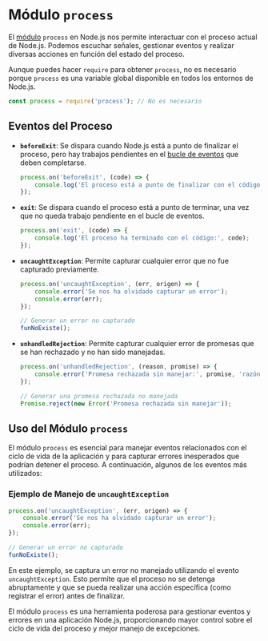 # Módulo `process`

El [módulo](Modulos.md) `process` en Node.js nos permite interactuar con el proceso actual de Node.js. Podemos escuchar señales, gestionar eventos y realizar diversas acciones en función del estado del proceso.

Aunque puedes hacer `require` para obtener `process`, no es necesario porque `process` es una variable global disponible en todos los entornos de Node.js.

```javascript
const process = require('process'); // No es necesario
```

## Eventos del Proceso

- **`beforeExit`**: Se dispara cuando Node.js está a punto de finalizar el proceso, pero hay trabajos pendientes en el [bucle de eventos](Event%20Loop.md) que deben completarse.
    ```javascript
    process.on('beforeExit', (code) => {
        console.log('El proceso está a punto de finalizar con el código:', code);
    });
    ```

- **`exit`**: Se dispara cuando el proceso está a punto de terminar, una vez que no queda trabajo pendiente en el bucle de eventos.
    ```javascript
    process.on('exit', (code) => {
        console.log('El proceso ha terminado con el código:', code);
    });
    ```

- **`uncaughtException`**: Permite capturar cualquier error que no fue capturado previamente.
    ```javascript
    process.on('uncaughtException', (err, origen) => {
        console.error('Se nos ha olvidado capturar un error');
        console.error(err);
    });

    // Generar un error no capturado
    funNoExiste();
    ```

- **`unhandledRejection`**: Permite capturar cualquier error de promesas que se han rechazado y no han sido manejadas.
    ```javascript
    process.on('unhandledRejection', (reason, promise) => {
        console.error('Promesa rechazada sin manejar:', promise, 'razón:', reason);
    });

    // Generar una promesa rechazada no manejada
    Promise.reject(new Error('Promesa rechazada sin manejar'));
    ```

## Uso del Módulo `process`

El módulo `process` es esencial para manejar eventos relacionados con el ciclo de vida de la aplicación y para capturar errores inesperados que podrían detener el proceso. A continuación, algunos de los eventos más utilizados:

### Ejemplo de Manejo de `uncaughtException`

```javascript
process.on('uncaughtException', (err, origen) => {
    console.error('Se nos ha olvidado capturar un error');
    console.error(err);
});

// Generar un error no capturado
funNoExiste();
```

En este ejemplo, se captura un error no manejado utilizando el evento `uncaughtException`. Esto permite que el proceso no se detenga abruptamente y que se pueda realizar una acción específica (como registrar el error) antes de finalizar.

El módulo `process` es una herramienta poderosa para gestionar eventos y errores en una aplicación Node.js, proporcionando mayor control sobre el ciclo de vida del proceso y mejor manejo de excepciones.